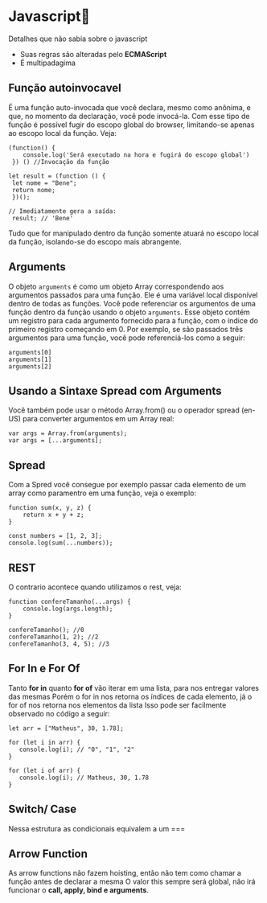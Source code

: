 # Javascript:page_with_curl:

Detalhes que não sabia sobre o javascript

- Suas regras são alteradas pelo **ECMAScript** 
- É multipadagima

## Função autoinvocavel

É uma função auto-invocada que você declara, mesmo como anônima, e que, no momento da declaração, você pode invocá-la.
Com esse tipo de função é possível fugir do escopo global do browser, limitando-se apenas ao escopo local da função. Veja:

```
(function() {
    console.log('Será executado na hora e fugirá do escopo global')
 }) () //Invocação da função  
```

```
let result = (function () { 
 let nome = "Bene"; 
 return nome; 
 })();

// Imediatamente gera a saída:
 result; // 'Bene' 
```

Tudo que for manipulado dentro da função somente atuará no escopo local da função, isolando-se do escopo mais abrangente.

## Arguments

O objeto `arguments`  é como um objeto Array correspondendo aos argumentos passados para uma função.
Ele é uma variável local disponível dentro de todas as funções. Você pode referenciar os argumentos de uma função dentro da função usando o objeto `arguments`. Esse objeto contém um registro para cada argumento fornecido para a função, com o índice do primeiro registro começando em 0. Por exemplo, se são passados três argumentos para uma função, você pode referenciá-los como a seguir: 

```
arguments[0]
arguments[1]
arguments[2]
```

## Usando a Sintaxe Spread com Arguments

Você também pode usar o método Array.from() ou o operador spread (en-US) para converter argumentos em um Array real:

```
var args = Array.from(arguments);
var args = [...arguments];
```

## Spread

Com a Spred você consegue por exemplo passar cada elemento de um array como paramentro em uma função, veja o exemplo:

```
function sum(x, y, z) {
	return x + y + z;
}

const numbers = [1, 2, 3];
console.log(sum(...numbers));
```

## REST

O contrario acontece quando utilizamos  o rest, veja:

```
function confereTamanho(...args) {
	console.log(args.length);
}

confereTamanho(); //0
confereTamanho(1, 2); //2
confereTamanho(3, 4, 5); //3
```

## For In e For Of

Tanto **for in** quanto **for of** vão iterar em uma lista, para nos entregar valores das mesmas
Porém o for in nos retorna os índices de cada elemento, já o for of nos retorna nos elementos da lista
Isso pode ser facilmente observado no código a seguir:

```
let arr = ["Matheus", 30, 1.78];

for (let i in arr) {
   console.log(i); // "0", "1", "2"
}

for (let i of arr) {
   console.log(i); // Matheus, 30, 1.78
}
```

## Switch/ Case

Nessa estrutura as condicionais equivalem a um ===

## Arrow Function

As arrow functions não fazem hoisting, então não tem como chamar a função antes de declarar a mesma
O valor this sempre será global, não irá funcionar o **call, apply, bind e arguments**. 
